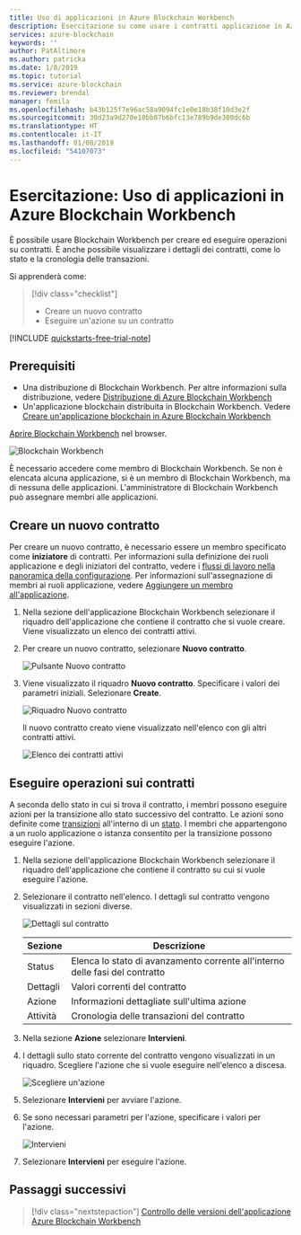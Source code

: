 ```yaml
---
title: Uso di applicazioni in Azure Blockchain Workbench
description: Esercitazione su come usare i contratti applicazione in Azure Blockchain Workbench.
services: azure-blockchain
keywords: ''
author: PatAltimore
ms.author: patricka
ms.date: 1/8/2019
ms.topic: tutorial
ms.service: azure-blockchain
ms.reviewer: brendal
manager: femila
ms.openlocfilehash: b43b125f7e96ac58a9094fc1e0e18b38f10d3e2f
ms.sourcegitcommit: 30d23a9d270e10bb87b6bfc13e789b9de300dc6b
ms.translationtype: HT
ms.contentlocale: it-IT
ms.lasthandoff: 01/08/2019
ms.locfileid: "54107073"
---
```

# <a name="tutorial-using-applications-in-azure-blockchain-workbench"></a>Esercitazione: Uso di applicazioni in Azure Blockchain Workbench

È possibile usare Blockchain Workbench per creare ed eseguire operazioni su contratti. È anche possibile visualizzare i dettagli dei contratti, come lo stato e la cronologia delle transazioni.

Si apprenderà come:

> [!div class="checklist"]
> * Creare un nuovo contratto
> * Eseguire un'azione su un contratto

[!INCLUDE [quickstarts-free-trial-note](../../../includes/quickstarts-free-trial-note.md)]

## <a name="prerequisites"></a>Prerequisiti

* Una distribuzione di Blockchain Workbench. Per altre informazioni sulla distribuzione, vedere [Distribuzione di Azure Blockchain Workbench](deploy.md)
* Un'applicazione blockchain distribuita in Blockchain Workbench. Vedere [Creare un'applicazione blockchain in Azure Blockchain Workbench](create-app.md)

[Aprire Blockchain Workbench](deploy.md#blockchain-workbench-web-url) nel browser.

![Blockchain Workbench](./media/use/workbench.png)

È necessario accedere come membro di Blockchain Workbench. Se non è elencata alcuna applicazione, si è un membro di Blockchain Workbench, ma di nessuna delle applicazioni. L'amministratore di Blockchain Workbench può assegnare membri alle applicazioni.

## <a name="create-new-contract"></a>Creare un nuovo contratto 

Per creare un nuovo contratto, è necessario essere un membro specificato come **iniziatore** di contratti. Per informazioni sulla definizione dei ruoli applicazione e degli iniziatori del contratto, vedere i [flussi di lavoro nella panoramica della configurazione](configuration.md#workflows). Per informazioni sull'assegnazione di membri ai ruoli applicazione, vedere [Aggiungere un membro all'applicazione](manage-users.md#add-member-to-application).

1. Nella sezione dell'applicazione Blockchain Workbench selezionare il riquadro dell'applicazione che contiene il contratto che si vuole creare. Viene visualizzato un elenco dei contratti attivi.

2. Per creare un nuovo contratto, selezionare **Nuovo contratto**.

    ![Pulsante Nuovo contratto](./media/use/contract-list.png)

3. Viene visualizzato il riquadro **Nuovo contratto**. Specificare i valori dei parametri iniziali. Selezionare **Create**.

    ![Riquadro Nuovo contratto](./media/use/new-contract.png)

    Il nuovo contratto creato viene visualizzato nell'elenco con gli altri contratti attivi.

    ![Elenco dei contratti attivi](./media/use/active-contracts.png)

## <a name="take-action-on-contract"></a>Eseguire operazioni sui contratti

A seconda dello stato in cui si trova il contratto, i membri possono eseguire azioni per la transizione allo stato successivo del contratto. Le azioni sono definite come [transizioni](configuration.md#transitions) all'interno di un [stato](configuration.md#states). I membri che appartengono a un ruolo applicazione o istanza consentito per la transizione possono eseguire l'azione. 

1. Nella sezione dell'applicazione Blockchain Workbench selezionare il riquadro dell'applicazione che contiene il contratto su cui si vuole eseguire l'azione.
2. Selezionare il contratto nell'elenco. I dettagli sul contratto vengono visualizzati in sezioni diverse. 

    ![Dettagli sul contratto](./media/use/contract-details.png)

    | Sezione  | Descrizione  |
    |---------|---------|
    | Status | Elenca lo stato di avanzamento corrente all'interno delle fasi del contratto |
    | Dettagli | Valori correnti del contratto |
    | Azione | Informazioni dettagliate sull'ultima azione |
    | Attività | Cronologia delle transazioni del contratto |
    
3. Nella sezione **Azione** selezionare **Intervieni**.

4. I dettagli sullo stato corrente del contratto vengono visualizzati in un riquadro. Scegliere l'azione che si vuole eseguire nell'elenco a discesa. 

    ![Scegliere un'azione](./media/use/choose-action.png)

5. Selezionare **Intervieni** per avviare l'azione.
6. Se sono necessari parametri per l'azione, specificare i valori per l'azione.

    ![Intervieni](./media/use/take-action.png)

7. Selezionare **Intervieni** per eseguire l'azione.

## <a name="next-steps"></a>Passaggi successivi

> [!div class="nextstepaction"]
> [Controllo delle versioni dell'applicazione Azure Blockchain Workbench](version-app.md)
